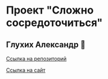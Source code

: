 # Проект "Сложно сосредоточиться"
## Глухих Александр 🐑
[Ссылка на репозиторий](git@github.com:Whimsy-rat-trap/zakrivayuschiy-teg-f.git)

[Ссылка на сайт](https://whimsy-rat-trap.github.io/zakrivayuschiy-teg-f/)